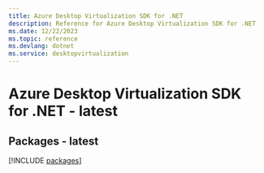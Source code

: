 ```yaml
---
title: Azure Desktop Virtualization SDK for .NET
description: Reference for Azure Desktop Virtualization SDK for .NET
ms.date: 12/22/2023
ms.topic: reference
ms.devlang: dotnet
ms.service: desktopvirtualization
---
```

# Azure Desktop Virtualization SDK for .NET - latest
## Packages - latest
[!INCLUDE [packages](desktop-virtualization-index.md)]
